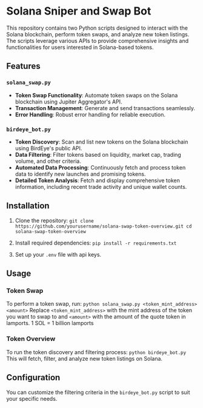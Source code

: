 
# Solana Sniper and Swap Bot

This repository contains two Python scripts designed to interact with the Solana blockchain, perform token swaps, and analyze new token listings. The scripts leverage various APIs to provide comprehensive insights and functionalities for users interested in Solana-based tokens.

## Features

### `solana_swap.py`

- **Token Swap Functionality**: Automate token swaps on the Solana blockchain using Jupiter Aggregator's API.
- **Transaction Management**: Generate and send transactions seamlessly.
- **Error Handling**: Robust error handling for reliable execution.

### `birdeye_bot.py`

- **Token Discovery**: Scan and list new tokens on the Solana blockchain using BirdEye's public API.
- **Data Filtering**: Filter tokens based on liquidity, market cap, trading volume, and other criteria.
- **Automated Data Processing**: Continuously fetch and process token data to identify new launches and promising tokens.
- **Detailed Token Analysis**: Fetch and display comprehensive token information, including recent trade activity and unique wallet counts.

## Installation

1. Clone the repository:
   `
   git clone https://github.com/yourusername/solana-swap-token-overview.git
   cd solana-swap-token-overview
   `

2. Install required dependencies:
   `
   pip install -r requirements.txt
   `

3. Set up your `.env` file with api keys.
  

## Usage

### Token Swap

To perform a token swap, run:
`
python solana_swap.py <token_mint_address> <amount>
`
Replace `<token_mint_address>` with the mint address of the token you want to swap to and `<amount>` with the amount of the quote token in lamports.
1 SOL = 1 billion lamports

### Token Overview

To run the token discovery and filtering process:
`
python birdeye_bot.py
`
This will fetch, filter, and analyze new token listings on Solana.

## Configuration

You can customize the filtering criteria in the `birdeye_bot.py` script to suit your specific needs.
